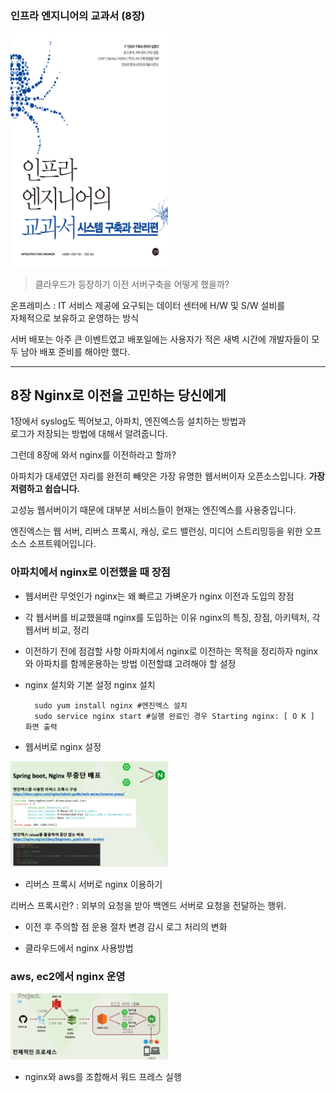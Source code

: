 ### 인프라 엔지니어의 교과서 (8장)
 <img src="../../img/img_15.png" alt ="인프라엔지니어의 교과서" style="max-width:50%;">

> 클라우드가 등장하기 이전 서버구축을 어떻게 했을까?

온프레미스
: IT 서비스 제공에 요구되는 데이터 센터에 H/W 및 S/W 설비를\
자체적으로 보유하고 운영하는 방식

서버 배포는 아주 큰 이벤트였고 배포일에는 사용자가 적은 새벽 시간에 개발자들이 모두 남아 배포 준비를 해야만 했다.

-----

## 8장 Nginx로 이전을 고민하는 당신에게

1장에서 syslog도 찍어보고, 아파치, 엔진엑스등 설치하는 방법과\
로그가 저장되는 방법에 대해서 알려줍니다.

그런데 8장에 와서 nginx를 이전하라고 할까?

아파치가 대세였던 자리를 완전히 빼앗은 가장 유명한 웹서버이자 오픈소스입니다. **가장 저렴하고 쉽습니다.**

고성능 웹서버이기 때문에 대부분 서비스들이 현재는 엔진엑스를 사용중입니다.

엔진엑스는 웹 서버, 리버스 프록시, 캐싱, 로드 밸런싱, 미디어 스트리밍등을 위한 오프소스 소프트웨어입니다.




### 아파치에서 nginx로 이전했을 때 장점
- 웹서버란 무엇인가
nginx는 왜 빠르고 가벼운가
nginx 이전과 도입의 장점

- 각 웹서버를 비교했을떄 nginx를 도입하는 이유
nginx의 특징, 장점, 아키텍처, 각웹서버 비교, 정리

- 이전하기 전에 점검할 사항
아파치에서 nginx로 이전하는 목적을 정리하자
nginx와 아파치를 함께운용하는 방법
이전할떄 고려해야 할 설정

- nginx 설치와 기본 설정
nginx 설치
    
        sudo yum install nginx #엔진엑스 설치
        sudo service nginx start #실행 완료인 경우 Starting nginx: [ O K ] 화면 출력

- 웹서버로 nginx 설정

<img src="../../img/img_22.png" alt ="nginx 설정" style="max-width:50%;">




- 리버스 프록시 서버로 nginx 이용하기

리버스 프록시란?
: 외부의 요청을 받아 백엔드 서버로 요청을 전달하는 행위.


- 이전 후 주의할 점
운용 절차 변경
감시 로그 처리의 변화

- 클라우드에서 nginx 사용방법
 ### aws, ec2에서 nginx 운영

<img src="../../img/img_21.png" alt ="ec2에서 nginx운영" style="max-width:50%;">



- nginx와 aws를 조합해서 워드 프레스 실행